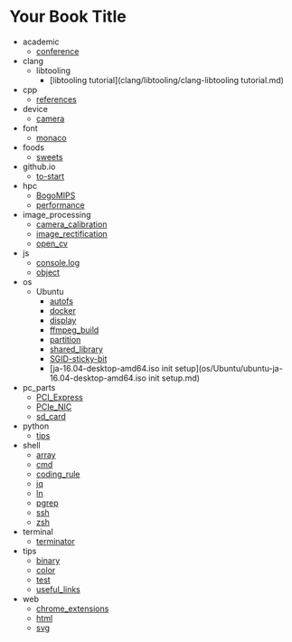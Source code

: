 # Your Book Title

- academic
  * [conference](academic/HPC-conference.md)
- clang
  - libtooling
    * [libtooling tutorial](clang/libtooling/clang-libtooling tutorial.md)
- cpp
  * [references](cpp/references.md)
- device
  * [camera](device/camera.md)
- font
  * [monaco](font/monaco.md)
- foods
  * [sweets](foods/sweets.md)
- github.io
  * [to-start](github.io/how-to-start.md)
- hpc
  * [BogoMIPS](hpc/BogoMIPS.md)
  * [performance](hpc/performance.md)
- image_processing
  * [camera_calibration](image_processing/camera_calibration.md)
  * [image_rectification](image_processing/image_rectification.md)
  * [open_cv](image_processing/open_cv.md)
- js
  * [console.log](js/console.log.md)
  * [object](js/object.md)
- os
  - Ubuntu
    * [autofs](os/Ubuntu/autofs.md)
    * [docker](os/Ubuntu/docker.md)
    * [display](os/Ubuntu/dual-display.md)
    * [ffmpeg_build](os/Ubuntu/ffmpeg_build.md)
    * [partition](os/Ubuntu/partition.md)
    * [shared_library](os/Ubuntu/shared_library.md)
    * [SGID-sticky-bit](os/Ubuntu/SUID-SGID-sticky-bit.md)
    * [ja-16.04-desktop-amd64.iso init setup](os/Ubuntu/ubuntu-ja-16.04-desktop-amd64.iso init setup.md)
- pc_parts
  * [PCI_Express](pc_parts/PCI_Express.md)
  * [PCIe_NIC](pc_parts/PCIe_NIC.md)
  * [sd_card](pc_parts/sd_card.md)
- python
  * [tips](python/tips.md)
- shell
  * [array](shell/array.md)
  * [cmd](shell/cmd.md)
  * [coding_rule](shell/coding_rule.md)
  * [jq](shell/jq.md)
  * [ln](shell/ln.md)
  * [pgrep](shell/pgrep.md)
  * [ssh](shell/ssh.md)
  * [zsh](shell/zsh.md)
- terminal
  * [terminator](terminal/terminator.md)
- tips
  * [binary](tips/binary.md)
  * [color](tips/color.md)
  * [test](tips/test.md)
  * [useful_links](tips/useful_links.md)
- web
  - [chrome_extensions](web/chrome_extensions/chrome_extensions.md)
  * [html](web/html.md)
  * [svg](web/svg.md)

